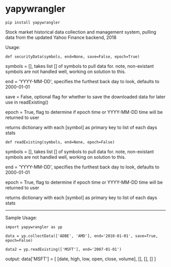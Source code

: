 # yapywrangler

    pip install yapywrangler
    
    
Stock market historical data collection and management system, pulling data from the updated Yahoo Finance backend, 2018


Usage:


    def securityData(symbols, end=None, save=False, epoch=True)

symbols = [], takes list [] of symbols to pull data for. note, non-existant symbols are not handled well, working on solution to this.
    
end = 'YYYY-MM-DD', specifies the furthest back day to look, defaults to 2000-01-01
    
save = False, optional flag for whether to save the downloaded data for later use in readExisting()
    
epoch = True, flag to determine if epoch time or YYYY-MM-DD time will be returned to user
    
returns dictionary with each [symbol] as primary key to list of each days stats


    def readExisting(symbols, end=None, epoch=False)

symbols = [], takes list [] of symbols to pull data for. note, non-existant symbols are not handled well, working on solution to this.
    
end = 'YYYY-MM-DD', specifies the furthest back day to look, defaults to 2000-01-01
    
epoch = True, flag to determine if epoch time or YYYY-MM-DD time will be returned to user
    
returns dictionary with each [symbol] as primary key to list of each days stats

--------------------------------------------------------------------------------------------------

Sample Usage:

    import yapywrangler as yp

    data = yp.collectData(['ADBE', 'AMD'], end='2010-01-01', save=True, epoch=False)
    
    data2 = yp.readExisting(['MSFT'], end='2007-01-01') 

output:
    data['MSFT'] = [
        [date, high, low, open, close, volume], 
        [], 
        [], 
        []
    ]
